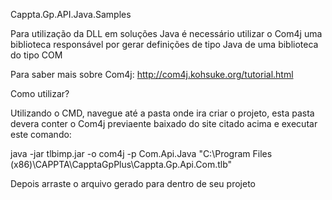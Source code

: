 Cappta.Gp.API.Java.Samples

Para utilização da DLL em soluções Java é necessário utilizar o Com4j uma biblioteca responsável por gerar definições de tipo Java de uma biblioteca do tipo COM

Para saber mais sobre Com4j: http://com4j.kohsuke.org/tutorial.html

Como utilizar?

Utilizando o CMD, navegue até a pasta onde ira criar o projeto, esta pasta devera conter o Com4j previaente baixado do site citado acima e executar este comando:

java -jar tlbimp.jar -o com4j -p Com.Api.Java "C:\Program Files (x86)\CAPPTA\CapptaGpPlus\Cappta.Gp.Api.Com.tlb"

Depois arraste o arquivo gerado para dentro de seu projeto
